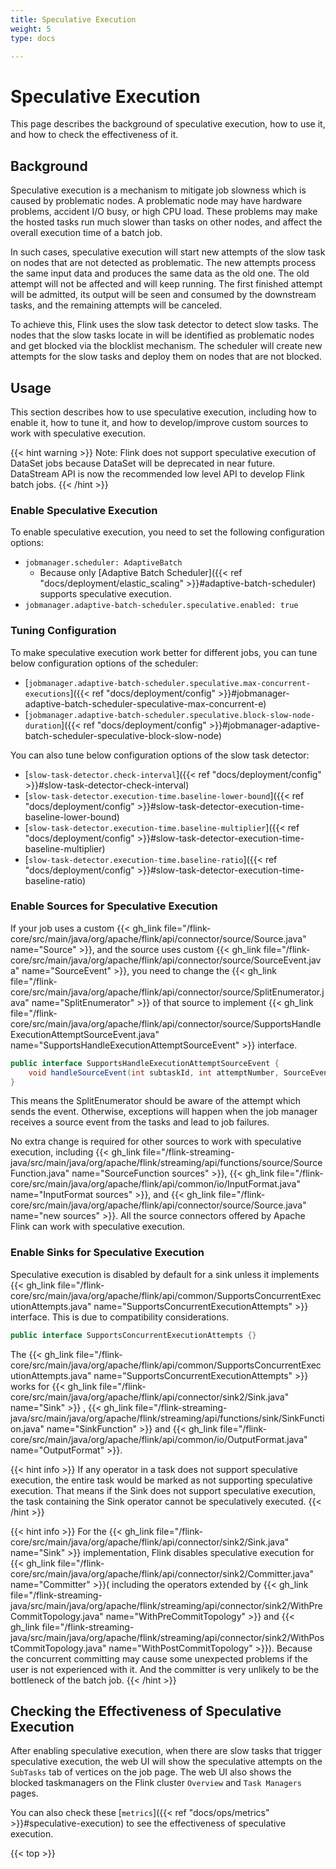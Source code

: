 ```yaml
---
title: Speculative Execution
weight: 5
type: docs

---
```

<!--
Licensed to the Apache Software Foundation (ASF) under one
or more contributor license agreements.  See the NOTICE file
distributed with this work for additional information
regarding copyright ownership.  The ASF licenses this file
to you under the Apache License, Version 2.0 (the
"License"); you may not use this file except in compliance
with the License.  You may obtain a copy of the License at

  http://www.apache.org/licenses/LICENSE-2.0

Unless required by applicable law or agreed to in writing,
software distributed under the License is distributed on an
"AS IS" BASIS, WITHOUT WARRANTIES OR CONDITIONS OF ANY
KIND, either express or implied.  See the License for the
specific language governing permissions and limitations
under the License.
-->

# Speculative Execution
This page describes the background of speculative execution, how to use it, and how to check the effectiveness of it.

## Background
Speculative execution is a mechanism to mitigate job slowness which is caused by problematic nodes. 
A problematic node may have hardware problems, accident I/O busy, or high CPU load. These problems may
make the hosted tasks run much slower than tasks on other nodes, and affect the overall execution time 
of a batch job.

In such cases, speculative execution will start new attempts of the slow task on nodes that are not 
detected as problematic. The new attempts process the same input data and produces the same data as the 
old one. The old attempt will not be affected and will keep running. The first finished attempt will be 
admitted, its output will be seen and consumed by the downstream tasks, and the remaining attempts will be 
canceled.

To achieve this, Flink uses the slow task detector to detect slow tasks. The nodes that the slow tasks
locate in will be identified as problematic nodes and get blocked via the blocklist mechanism. The scheduler 
will create new attempts for the slow tasks and deploy them on nodes that are not blocked.

## Usage
This section describes how to use speculative execution, including how to enable it, how to tune it, and
how to develop/improve custom sources to work with speculative execution.

{{< hint warning >}}
Note: Flink does not support speculative execution of DataSet jobs because DataSet will be deprecated 
in near future. DataStream API is now the recommended low level API to develop Flink batch jobs.
{{< /hint >}}

### Enable Speculative Execution
To enable speculative execution, you need to set the following configuration options:
- `jobmanager.scheduler: AdaptiveBatch`
    - Because only [Adaptive Batch Scheduler]({{< ref "docs/deployment/elastic_scaling" >}}#adaptive-batch-scheduler) supports speculative execution.
- `jobmanager.adaptive-batch-scheduler.speculative.enabled: true`

### Tuning Configuration
To make speculative execution work better for different jobs, you can tune below configuration options of the scheduler:
- [`jobmanager.adaptive-batch-scheduler.speculative.max-concurrent-executions`]({{< ref "docs/deployment/config" >}}#jobmanager-adaptive-batch-scheduler-speculative-max-concurrent-e)
- [`jobmanager.adaptive-batch-scheduler.speculative.block-slow-node-duration`]({{< ref "docs/deployment/config" >}}#jobmanager-adaptive-batch-scheduler-speculative-block-slow-node)

You can also tune below configuration options of the slow task detector:
- [`slow-task-detector.check-interval`]({{< ref "docs/deployment/config" >}}#slow-task-detector-check-interval)
- [`slow-task-detector.execution-time.baseline-lower-bound`]({{< ref "docs/deployment/config" >}}#slow-task-detector-execution-time-baseline-lower-bound)
- [`slow-task-detector.execution-time.baseline-multiplier`]({{< ref "docs/deployment/config" >}}#slow-task-detector-execution-time-baseline-multiplier)
- [`slow-task-detector.execution-time.baseline-ratio`]({{< ref "docs/deployment/config" >}}#slow-task-detector-execution-time-baseline-ratio)

### Enable Sources for Speculative Execution
If your job uses a custom {{< gh_link file="/flink-core/src/main/java/org/apache/flink/api/connector/source/Source.java" name="Source" >}}, 
and the source uses custom {{< gh_link file="/flink-core/src/main/java/org/apache/flink/api/connector/source/SourceEvent.java" name="SourceEvent" >}},
you need to change the {{< gh_link file="/flink-core/src/main/java/org/apache/flink/api/connector/source/SplitEnumerator.java" name="SplitEnumerator" >}} 
of that source to implement {{< gh_link file="/flink-core/src/main/java/org/apache/flink/api/connector/source/SupportsHandleExecutionAttemptSourceEvent.java" name="SupportsHandleExecutionAttemptSourceEvent" >}} 
interface.
```java
public interface SupportsHandleExecutionAttemptSourceEvent {
    void handleSourceEvent(int subtaskId, int attemptNumber, SourceEvent sourceEvent);
}
```
This means the SplitEnumerator should be aware of the attempt which sends the event. Otherwise, exceptions 
will happen when the job manager receives a source event from the tasks and lead to job failures.

No extra change is required for other sources to work with speculative execution, including 
{{< gh_link file="/flink-streaming-java/src/main/java/org/apache/flink/streaming/api/functions/source/SourceFunction.java" name="SourceFunction sources" >}}, 
{{< gh_link file="/flink-core/src/main/java/org/apache/flink/api/common/io/InputFormat.java" name="InputFormat sources" >}}, 
and {{< gh_link file="/flink-core/src/main/java/org/apache/flink/api/connector/source/Source.java" name="new sources" >}}. 
All the source connectors offered by Apache Flink can work with speculative execution.

### Enable Sinks for Speculative Execution
Speculative execution is disabled by default for a sink unless it implements {{< gh_link file="/flink-core/src/main/java/org/apache/flink/api/common/SupportsConcurrentExecutionAttempts.java" name="SupportsConcurrentExecutionAttempts" >}} 
interface. This is due to compatibility considerations.
```java
public interface SupportsConcurrentExecutionAttempts {}
```
The {{< gh_link file="/flink-core/src/main/java/org/apache/flink/api/common/SupportsConcurrentExecutionAttempts.java" name="SupportsConcurrentExecutionAttempts" >}} 
works for {{< gh_link file="/flink-core/src/main/java/org/apache/flink/api/connector/sink2/Sink.java" name="Sink" >}} 
, {{< gh_link file="/flink-streaming-java/src/main/java/org/apache/flink/streaming/api/functions/sink/SinkFunction.java" name="SinkFunction" >}} 
and {{< gh_link file="/flink-core/src/main/java/org/apache/flink/api/common/io/OutputFormat.java" name="OutputFormat" >}}.

{{< hint info >}}
If any operator in a task does not support speculative execution, the entire task would be marked as not supporting speculative execution.
That means if the Sink does not support speculative execution, the task containing the Sink operator cannot be speculatively executed.
{{< /hint >}}

{{< hint info >}}
For the {{< gh_link file="/flink-core/src/main/java/org/apache/flink/api/connector/sink2/Sink.java" name="Sink" >}} implementation, 
Flink disables speculative execution for {{< gh_link file="/flink-core/src/main/java/org/apache/flink/api/connector/sink2/Committer.java" name="Committer" >}}(
including the operators extended by {{< gh_link file="/flink-streaming-java/src/main/java/org/apache/flink/streaming/api/connector/sink2/WithPreCommitTopology.java" name="WithPreCommitTopology" >}} and {{< gh_link file="/flink-streaming-java/src/main/java/org/apache/flink/streaming/api/connector/sink2/WithPostCommitTopology.java" name="WithPostCommitTopology" >}}).
Because the concurrent committing may cause some unexpected problems if the user is not experienced with it. 
And the committer is very unlikely to be the bottleneck of the batch job.
{{< /hint >}}

## Checking the Effectiveness of Speculative Execution
After enabling speculative execution, when there are slow tasks that trigger speculative execution, 
the web UI will show the speculative attempts on the `SubTasks` tab of vertices on the job page. The web UI 
also shows the blocked taskmanagers on the Flink cluster `Overview` and `Task Managers` pages.

You can also check these [`metrics`]({{< ref "docs/ops/metrics" >}}#speculative-execution) to see the effectiveness of speculative execution.

{{< top >}}
